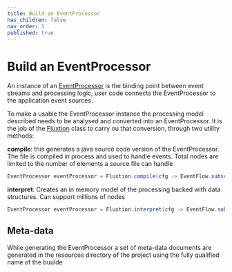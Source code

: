 ```yaml
---
title: Build an EventProcessor
has_children: false
nav_order: 3
published: true
---
```


# Build an EventProcessor

An instance of an 
[EventProcessor](https://github.com/v12technology/fluxtion/tree/{{site.fluxtion_version}}/runtime/src/main/java/com/fluxtion/runtime/EventProcessor.java)
is the binding point between event streams and processing logic, user code connects the EventProcessor to the 
application event sources.

To make a usable the EventProcessor instance the processing model described needs to be analysed and converted into
an EventProcessor. It is the job of the 
[Fluxtion](https://github.com/v12technology/fluxtion/tree/{{site.fluxtion_version}}/compiler/src/main/java/com/fluxtion/compiler/Fluxtion.java)
class to carry ou that conversion, through two utility methods:

**compile**: this generates a java source code version of the EventProcessor. The file is compiled in process and used
   to handle events. Total nodes are limited to the number of elements a source file can handle
```java
EventProcessor eventProcessor = Fluxtion.compile(cfg -> EventFlow.subscribe(String.class));
```
**interpret**: Creates an in memory model of the processing backed with data structures. Can support millions of nodes
```java
EventProcessor eventProcessor = Fluxtion.interpret(cfg -> EventFlow.subscribe(String.class));
```

## Meta-data
While generating the EventProcessor a set of meta-data documents are generated in the resources directory of the project
using the fully qualified name of the buulde